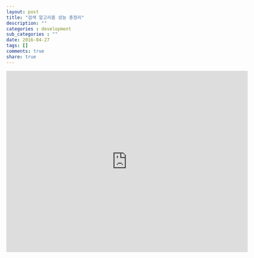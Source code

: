 ```yaml
---
layout: post
title: "검색 알고리즘 성능 총정리"
description: ""
categories : development
sub_categories : ""
date: 2016-04-27
tags: []
comments: true
share: true
---
```



<iframe width="640" height="480" src="https://www.youtube.com/embed/bUF0Uqn-SXk" frameborder="0" allowfullscreen=""></iframe>